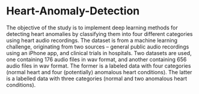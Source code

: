 # Heart-Anomaly-Detection
The objective of the study is to implement deep learning methods for detecting heart anomalies by classifying them into four different categories using heart audio recordings.
The dataset is from a machine learning challenge, originating from two sources – general public audio recordings using an iPhone app, and clinical trials in hospitals. Two datasets are used, one containing 176 audio files in wav format, and another containing 656 audio files in wav format. The former is a labeled data with four categories (normal heart and four (potentially) anomalous heart conditions). The latter is a labelled data with three categories (normal and two anomalous heart conditions).
